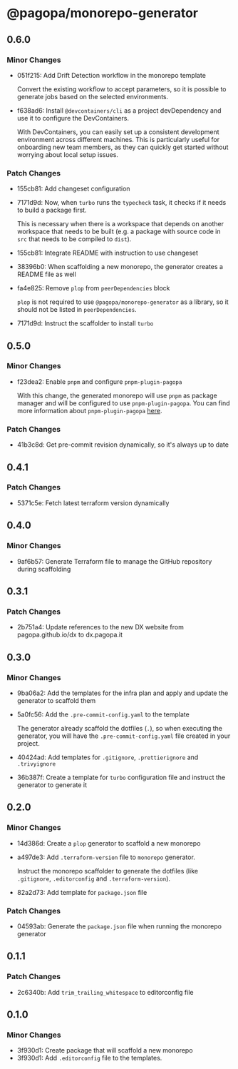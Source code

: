 # @pagopa/monorepo-generator

## 0.6.0

### Minor Changes

- 051f215: Add Drift Detection workflow in the monorepo template

  Convert the existing workflow to accept parameters, so it is possible to generate jobs based on the selected environments.

- f638ad6: Install `@devcontainers/cli` as a project devDependency and use it to configure the DevContainers.

  With DevContainers, you can easily set up a consistent development environment across different machines. This is particularly useful for onboarding new team members, as they can quickly get started without worrying about local setup issues.

### Patch Changes

- 155cb81: Add changeset configuration
- 7171d9d: Now, when `turbo` runs the `typecheck` task, it checks if it needs to build a package first.

  This is necessary when there is a workspace that depends on another workspace that needs to be built (e.g. a package with source code in `src` that needs to be compiled to `dist`).

- 155cb81: Integrate README with instruction to use changeset
- 38396b0: When scaffolding a new monorepo, the generator creates a README file as well
- fa4e825: Remove `plop` from `peerDependencies` block

  `plop` is not required to use `@pagopa/monorepo-generator` as a library, so it should not be listed in `peerDependencies`.

- 7171d9d: Instruct the scaffolder to install `turbo`

## 0.5.0

### Minor Changes

- f23dea2: Enable `pnpm` and configure `pnpm-plugin-pagopa`

  With this change, the generated monorepo will use `pnpm` as package manager and will be configured to use `pnpm-plugin-pagopa`.
  You can find more information about `pnpm-plugin-pagopa` [here](https://github.com/pagopa/dx/blob/main/packages/pnpm-plugin-pagopa/README.md).

### Patch Changes

- 41b3c8d: Get pre-commit revision dynamically, so it's always up to date

## 0.4.1

### Patch Changes

- 5371c5e: Fetch latest terraform version dynamically

## 0.4.0

### Minor Changes

- 9af6b57: Generate Terraform file to manage the GitHub repository during scaffolding

## 0.3.1

### Patch Changes

- 2b751a4: Update references to the new DX website from pagopa.github.io/dx to dx.pagopa.it

## 0.3.0

### Minor Changes

- 9ba06a2: Add the templates for the infra plan and apply and update the generator to scaffold them
- 5a0fc56: Add the `.pre-commit-config.yaml` to the template

  The generator already scaffold the dotfiles (`.`), so when executing the generator, you will have the `.pre-commit-config.yaml` file created in your project.

- 40424ad: Add templates for `.gitignore`, `.prettierignore` and `.trivyignore`
- 36b387f: Create a template for `turbo` configuration file and instruct the generator to generate it

## 0.2.0

### Minor Changes

- 14d386d: Create a `plop` generator to scaffold a new monorepo
- a497de3: Add `.terraform-version` file to `monorepo` generator.

  Instruct the monorepo scaffolder to generate the dotfiles (like `.gitignore`, `.editorconfig` and `.terraform-version`).

- 82a2d73: Add template for `package.json` file

### Patch Changes

- 04593ab: Generate the `package.json` file when running the monorepo generator

## 0.1.1

### Patch Changes

- 2c6340b: Add `trim_trailing_whitespace` to editorconfig file

## 0.1.0

### Minor Changes

- 3f930d1: Create package that will scaffold a new monorepo
- 3f930d1: Add `.editorconfig` file to the templates.
